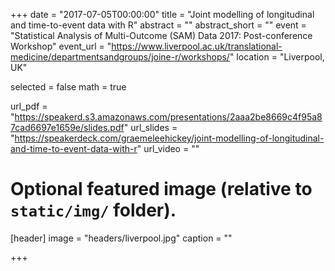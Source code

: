 +++
date = "2017-07-05T00:00:00"
title = "Joint modelling of longitudinal and time-to-event data with R"
abstract = ""
abstract_short = ""
event = "Statistical Analysis of Multi-Outcome (SAM) Data 2017: Post-conference Workshop"
event_url = "https://www.liverpool.ac.uk/translational-medicine/departmentsandgroups/joine-r/workshops/"
location = "Liverpool, UK"

selected = false
math = true

url_pdf = "https://speakerd.s3.amazonaws.com/presentations/2aaa2be8669c4f95a87cad6697e1659e/slides.pdf"
url_slides = "https://speakerdeck.com/graemeleehickey/joint-modelling-of-longitudinal-and-time-to-event-data-with-r"
url_video = ""

# Optional featured image (relative to `static/img/` folder).
[header]
image = "headers/liverpool.jpg"
caption = ""

+++
